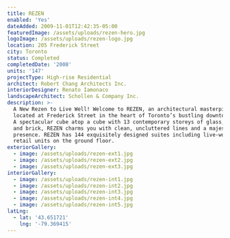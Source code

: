 ```yaml
---
title: REZEN
enabled: 'Yes'
dateAdded: 2009-11-01T12:42:35-05:00
featuredImage: /assets/uploads/rezen-hero.jpg
logoImage: /assets/uploads/rezen-logo.jpg
location: 205 Frederick Street
city: Toronto
status: Completed
completedDate: '2008'
units: '147'
projectType: High-rise Residential
architect: Robert Chang Architects Inc.
interiorDesigner: Renato Iamonaco
landscapeArchitect: Schollen & Company Inc.
description: >-
  A New Rezen to Live Well! Welcome to REZEN, an architectural masterpiece
  located at Frederick Street in the heart of Toronto’s bustling downtown east.
  A spectacular cube atop a cube with 13 contemporary storeys of glass, steel
  and brick, REZEN charms you with clean, uncluttered lines and a majestic
  presence. REZEN has 144 exquisitely designed suites including live-work and
  retail units on the ground floor.
exteriorGallery:
  - image: /assets/uploads/rezen-ext1.jpg
  - image: /assets/uploads/rezen-ext2.jpg
  - image: /assets/uploads/rezen-ext3.jpg
interiorGallery:
  - image: /assets/uploads/rezen-int1.jpg
  - image: /assets/uploads/rezen-int2.jpg
  - image: /assets/uploads/rezen-int3.jpg
  - image: /assets/uploads/rezen-int4.jpg
  - image: /assets/uploads/rezen-int5.jpg
latLng:
  - lat: '43.651721'
    lng: '-79.369415'
---
```


